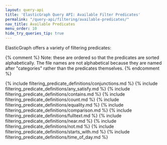 ```yaml
---
layout: query-api
title: 'ElasticGraph Query API: Available Filter Predicates'
permalink: "/query-api/filtering/available-predicates/"
nav_title: Available Predicates
menu_order: 10
hide_try_queries_tip: true
---
```

ElasticGraph offers a variety of filtering predicates:

{% comment %}
  Note: these are ordered so that the predicates are sorted alphabetically. The file
  names are not alphabetical because they are named after "categories" rather than
  the predicates themselves.
{% endcomment %}

{% include filtering_predicate_definitions/conjunctions.md %}
{% include filtering_predicate_definitions/any_satisfy.md %}
{% include filtering_predicate_definitions/contains.md %}
{% include filtering_predicate_definitions/count.md %}
{% include filtering_predicate_definitions/equality.md %}
{% include filtering_predicate_definitions/comparison.md %}
{% include filtering_predicate_definitions/fulltext.md %}
{% include filtering_predicate_definitions/near.md %}
{% include filtering_predicate_definitions/not.md %}
{% include filtering_predicate_definitions/starts_with.md %}
{% include filtering_predicate_definitions/time_of_day.md %}
